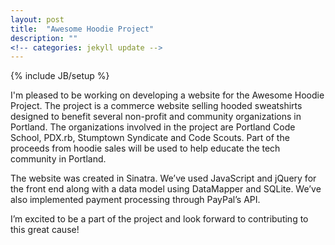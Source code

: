 ```yaml
---
layout: post
title:  "Awesome Hoodie Project"
description: ""
<!-- categories: jekyll update -->
---
```


{% include JB/setup %}

I'm pleased to be working on developing a website for the Awesome Hoodie Project.  The project is a commerce website selling hooded sweatshirts designed to benefit several non-profit and community organizations in Portland.  The organizations involved in the project are Portland Code School, PDX.rb, Stumptown Syndicate and Code Scouts.  Part of the proceeds from hoodie sales will be used to help educate the tech community in Portland.

The website was created in Sinatra.  We’ve used JavaScript and jQuery for the front end along with a data model using DataMapper and SQLite.  We’ve also implemented payment processing through PayPal’s API.

I’m excited to be a part of the project and look forward to contributing to this great cause!

